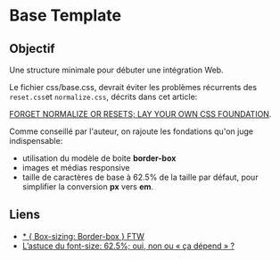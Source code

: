 # Base Template

## Objectif
Une structure minimale pour débuter une intégration Web.

Le fichier css/base.css, devrait éviter les problèmes récurrents des ```reset.css```et ```normalize.css```, décrits dans cet article:

[FORGET NORMALIZE OR RESETS; LAY YOUR OWN CSS FOUNDATION](http://jaydenseric.com/blog/forget-normalize-or-resets-lay-your-own-css-foundation).

Comme conseillé par l'auteur, on rajoute les fondations qu'on juge indispensable:
* utilisation du modèle de boite **border-box**
* images et médias responsive
* taille de caractères de base à 62.5% de la taille par défaut, pour simplifier la conversion **px** vers **em**.

## Liens
* [* { Box-sizing: Border-box } FTW](http://www.paulirish.com/2012/box-sizing-border-box-ftw/)
* [L’astuce du font-size: 62.5%; oui, non ou « ça dépend » ?](https://blog.goetter.fr/2016/07/05/lastuce-du-font-size-62-5-oui-non-ou-ca-depend/)
